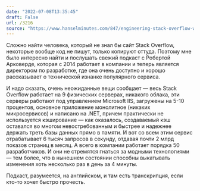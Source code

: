 ```yaml
---
date: "2022-07-08T13:35:45"
draft: False
url: /3216
source: "https://www.hanselminutes.com/847/engineering-stack-overflow-with-roberta-arcoverde"
---
```


Сложно найти человека, который не знал бы сайт Stack Overflow, некоторые вообще код не пишут, только копируют оттуда. Поэтому мне было интересно найти и послушать свежий подкаст с Робертой Арковерде, которая с 2014 работает в компании и теперь является директором по разработке, где она очень доступно и хорошо рассказывает о технической изнанке популярного сервиса.

И надо сказать, очень неожиданные вещи сообщает — весь Stack Overflow работает на 9 физических серверах, никакого облака, эти серверы работают под управлением Microsoft IIS, загружены на 5-10 процентов, основное приложение монолитное (никаких микросервисов) и написано на .NET, причем практически не используется кэширование — как оказалось, создаваемый кэш оставался во многом невостребованным и быстрее и надежнее держать треть базы данных прямо в памяти. И вот со всем этим сервис отрабатывает 6 тысяч запросов в секунду, отдавая почти 2 млрд показов страниц в месяц. А всего в компании работает порядка 50 разработчиков. И они не стремятся гнаться за модными технологиями — тем более, что в нынешнем состоянии способны выкатывать изменения хоть несколько раз в день за 4 минуты.

Подкаст, разумеется, на английском, и там есть транскрипция, если кто-то хочет быстро прочесть.
